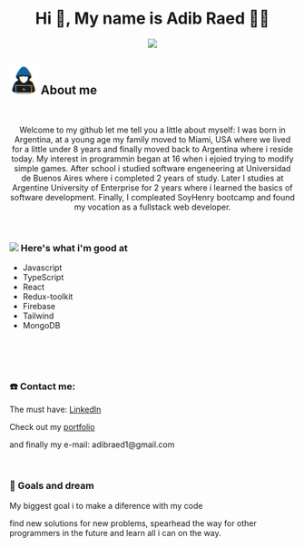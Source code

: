 <h1 align="center">Hi 👋, My name is Adib Raed 👨‍💻</h1> 

 <p align="center"> <a href="https://github.com/DenverCoder1/readme-typing-svg"><img src="https://readme-typing-svg.herokuapp.com?font=Time+New+Roman&color=cyan&size=25&center=true&vCenter=true&width=600&height=100&lines=Fullstack+Developer;Active+Learner;Problem+Solver;Team+Worker"></a></p>
 
## <picture><img src = "https://github.com/0xAbdulKhalid/0xAbdulKhalid/raw/main/assets/mdImages/about_me.gif" width = 50px></picture> **About me**

  
<br/>
<p align="center">
Welcome to my github let me tell you a little about myself:
  I was born in Argentina, at a young age my family moved to Miami, USA where we lived for a little under 8 years and finally moved back to Argentina where i reside today.
  My interest in programmin began at 16 when i ejoied trying to modify simple games. After school i studied software engeneering at Universidad de Buenos Aires where i completed 2 years of study. Later I studies at Argentine University of Enterprise for 2 years where i learned the basics of software development. Finally, I compleated SoyHenry bootcamp and found my vocation as a fullstack web developer.
</p>
<!-- tech -->
<br/>

<h3 align="left"><img src="https://media2.giphy.com/media/QssGEmpkyEOhBCb7e1/giphy.gif?cid=ecf05e47a0n3gi1bfqntqmob8g9aid1oyj2wr3ds3mg700bl&rid=giphy.gif" width ="25"> Here's what i'm good at</h3>

- Javascript
- TypeScript
- React
- Redux-toolkit
- Firebase
- Tailwind
- MongoDB

<br><br>
<br/>

<!-- contact -->
<h3 align="left">☎️ Contact me:</h3>
<p align="left">The must have: <a href="https://www.linkedin.com/in/adib-raed/" target="blank">LinkedIn</a></p>
<p align="left">Check out my <a href="https://adibzr.github.io/portfolio/" target="_blank" >portfolio</a></p>
<p align="left">and finally my e-mail: adibraed1@gmail.com</p>

<br/>

<!-- where im going -->
<h3 align="left"> 🌟 Goals and dream </h3>
<p>My biggest goal i to make a diference with my code</p>
find new solutions for new problems, spearhead the way for other <br/> programmers in the future and learn all i can on the way.



